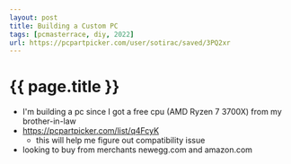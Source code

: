 ```yaml
---
layout: post
title: Building a Custom PC
tags: [pcmasterrace, diy, 2022]
url: https://pcpartpicker.com/user/sotirac/saved/3PQ2xr
---
```

{{ page.title }}
================
* I'm building a pc since I got a free cpu (AMD Ryzen 7 3700X) from my brother-in-law
* https://pcpartpicker.com/list/q4FcyK
    - this will help me figure out compatibility issue
* looking to buy from merchants newegg.com and amazon.com